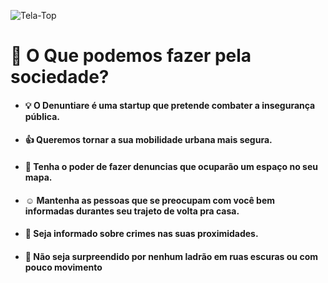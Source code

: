 ![Tela-Top](https://user-images.githubusercontent.com/46237033/86502615-792f6e00-bd7b-11ea-8054-c83d8044a738.PNG)

# :newspaper: O Que podemos fazer pela sociedade?

* #### :bulb: O Denuntiare é uma startup que pretende combater a insegurança pública.
* #### :+1: Queremos tornar a sua mobilidade urbana mais segura.
* #### :pushpin: Tenha o poder de fazer denuncias que ocuparão um espaço no seu mapa.
* #### :relaxed: Mantenha as pessoas que se preocupam com você bem informadas durantes seu trajeto de volta pra casa.
* #### :mega: Seja informado sobre crimes nas suas proximidades.
* #### :gun: Não seja surpreendido por nenhum ladrão em ruas escuras ou com pouco movimento